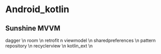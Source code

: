Android_kotlin
=========================
Sunshine MVVM
-----------------------
dagger \n
room \n
retrofit n
viewmodel \n
sharedpreferences \n
pattern repository \n
recyclerview \n
kotlin_ext \n




